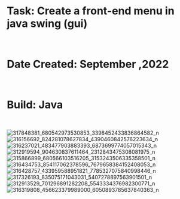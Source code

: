 <h1>Task: Create a front-end menu in java swing (gui) </h1> <br>
<h1>Date Created: September ,2022 </h1> <br>
<h1>Build: Java </h1> <br>



![317848381_680542973530853_3398452433836864582_n](https://user-images.githubusercontent.com/122611993/214820443-a121e746-ccb4-4144-9ade-7a3f1684fca0.png)
![316156692_824281078627834_4390460842576223634_n](https://user-images.githubusercontent.com/122611993/214820485-56d75fce-a1dc-46a8-a01a-283490af5d8b.png)
![316237021_483477903883393_6873699774057015343_n](https://user-images.githubusercontent.com/122611993/214820517-5d497d06-552c-4170-8142-84e9cae9aca7.png)
![312919594_904630837611464_2312843475308081975_n](https://user-images.githubusercontent.com/122611993/214820538-67dfcf1c-2696-4c91-b8d6-904f244a918f.png)
![315866899_680566103516205_3153243506335358501_n](https://user-images.githubusercontent.com/122611993/214820532-986477ec-0fa1-4861-bc4c-bd830eb173d1.png)
![316434753_854117062378596_7679658384152408053_n](https://user-images.githubusercontent.com/122611993/214820535-8a165954-0773-4b3e-a1c7-4f0d4ddfa4f7.png)
![316428757_433959588951821_7785327075840998446_n](https://user-images.githubusercontent.com/122611993/214820529-ae0bb853-997b-4228-82ad-e1a058739676.png)
![317326193_835075171043031_5407278897563901501_n](https://user-images.githubusercontent.com/122611993/214820526-db3f0f91-3d2d-4bd7-aec1-5828100fea83.png)
![312913529_701296891282208_5543334376982300771_n](https://user-images.githubusercontent.com/122611993/214820551-a8f2ba3f-2ebc-4a75-82f1-75c1fafe7764.png)
![316319808_456623379989000_6050893785637840363_n](https://user-images.githubusercontent.com/122611993/214820554-a1cfa5e7-6800-489c-9edd-8b2f7d6c0189.png)
